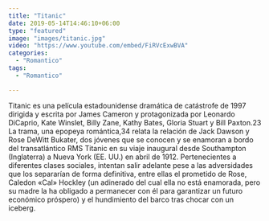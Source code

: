 ```yaml
---
title: "Titanic"
date: 2019-05-14T14:46:10+06:00
type: "featured"
image: "images/titanic.jpg"
video: "https://www.youtube.com/embed/FiRVcExwBVA"
categories: 
  - "Romantico"
tags:
  - "Romantico"

---
```


Titanic es una película estadounidense dramática de catástrofe de 1997 dirigida y escrita por James Cameron y protagonizada por Leonardo DiCaprio, Kate Winslet, Billy Zane, Kathy Bates, Gloria Stuart y Bill Paxton.2​3​ La trama, una epopeya romántica,3​4​ relata la relación de Jack Dawson y Rose DeWitt Bukater, dos jóvenes que se conocen y se enamoran a bordo del transatlántico RMS Titanic en su viaje inaugural desde Southampton (Inglaterra) a Nueva York (EE. UU.) en abril de 1912. Pertenecientes a diferentes clases sociales, intentan salir adelante pese a las adversidades que los separarían de forma definitiva, entre ellas el prometido de Rose, Caledon «Cal» Hockley (un adinerado del cual ella no está enamorada, pero su madre la ha obligado a permanecer con él para garantizar un futuro económico próspero) y el hundimiento del barco tras chocar con un iceberg.